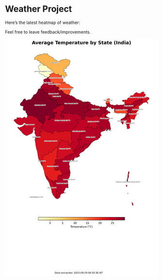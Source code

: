 # Weather Project

Here’s the latest heatmap of weather:

Feel free to leave feedback/improvements.

![India Heatmap](docs/assets/india_heatmap.png?v=D98126)

